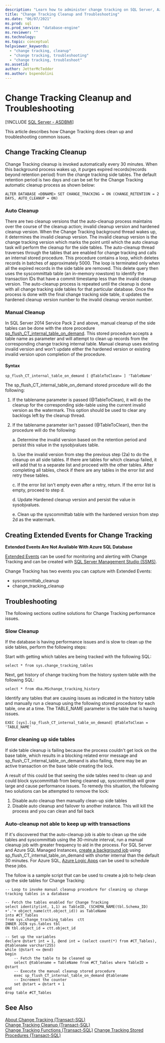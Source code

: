 ```yaml
---
description: "Learn how to administer change tracking on SQL Server, Azure SQL Managed Instance, and Azure SQL Database. "
title: "Change Tracking Cleanup and Troubleshooting"
ms.date: "06/07/2021"
ms.prod: sql
ms.prod_service: "database-engine"
ms.reviewer: ""
ms.technology: 
ms.topic: conceptual
helpviewer_keywords: 
  - "change tracking, cleanup"
  - "change tracking, troubleshooting"
  - "change tracking, troubleshoot"
ms.assetid: 
author: JetterMcTedder
ms.author: bspendolini
---
```

# Change Tracking Cleanup and Troubleshooting
[!INCLUDE [SQL Server - ASDBMI](../../includes/applies-to-version/sql-asdb-asdbmi.md)]

This article describes how Change Tracking does clean up and troubleshooting common issues.  
  
## Change Tracking Cleanup

Change Tracking cleanup is invoked automatically every 30 minutes. When this background process wakes up, it purges expired records(records beyond retention period) from the change tracking side tables. The default retention period is two days and can be set for the Change Tracking automatic cleanup process as shown below:
```
ALTER DATABASE <DBNAME> SET CHANGE_TRACKING = ON (CHANGE_RETENTION = 2 DAYS, AUTO_CLEANUP = ON)
```

### Auto Cleanup  

There are two cleanup versions that the auto-cleanup process maintains over the course of the cleanup action; invalid cleanup version and hardened cleanup version. When the Change Tracking background thread wakes up, it determines the invalid cleanup version. The invalid cleanup version is the change tracking version which marks the point until which the auto cleanup task will perform the cleanup for the side tables. The auto-cleanup thread traverses through the tables that are enabled for change tracking and calls an internal stored procedure. This procedure contains a loop, which deletes records in batches of approximately 5000. The loop is terminated only when all the expired records in the side table are removed. This delete query then uses the syscommittab table (an in-memory rowstore) to identify the transaction IDs that have a commit timestamp less than the invalid cleanup version. The auto-cleanup process is repeated until the cleanup is done with all change tracking side tables for that particular database. Once the process is done with the final change tracking side table, it updates the hardened cleanup version number to the invalid cleanup version number.
  
### Manual Cleanup

In SQL Server 2014 Service Pack 2 and above, manual cleanup of the side tables can be done with the store procedure [sp_flush_CT_internal_table_on_demand](../../relational-databases/system-stored-procedures/sys-sp-flush-ct-internal-table-on-demand-transact-sql.md). This stored procedure accepts a table name as parameter and will attempt to clean up records from the corresponding change tracking internal table. Manual cleanup uses existing invalid version and won't update either the hardened version or existing invalid version upon completion of the procedure.

#### Syntax
```
sp_flush_CT_internal_table_on_demand [ @TableToClean= ] 'TableName'
```

The sp_flush_CT_internal_table_on_demand stored procedure will do the following:

1. If the tablename parameter is passed (@TableToClean), it will do the cleanup for the corresponding side-table using the current invalid version as the watermark. This option should be used to clear any backlogs left by the cleanup thread.

2. If the tablename parameter isn't passed (@TableToClean), then the procedure will do the following:

    a. Determine the invalid version based on the retention period and persist this value in the sysobjvalues table.

    b. Use the invalid version from step the previous step (2a) to do the cleanup on all side tables. If there are tables for which cleanup failed, it will add that to a separate list and proceed with the other tables. After completing all tables, check if there are any tables in the error list and retry these tables.

    c. If the error list isn't empty even after a retry, return. If the error list is empty, proceed to step d.

    d. Update Hardened cleanup version and persist the value in sysobjvalues.

    e. Clean up the syscommittab table with the hardened version from step 2d as the watermark.

## Creating Extended Events for Change Tracking

**Extended Events Are Not Available With Azure SQL Database**

[Extended Events](https://learn.microsoft.com/sql/relational-databases/extended-events/extended-events) can be used for monitoring and alerting with Change Tracking and can be created with [SQL Server Management Studio (SSMS)](https://learn.microsoft.com/sql/relational-databases/extended-events/quick-start-extended-events-in-sql-server).

Change Tracking has two events you can capture with Extended Events:
- syscommittab_cleanup
- change_tracking_cleanup

## Troubleshooting

The following sections outline solutions for Change Tracking performance issues.

### Slow Cleanup

If the database is having performance issues and is slow to clean up the side tables, perform the following steps:

Start with getting which tables are being tracked with the following SQL:
```
select * from sys.change_tracking_tables
```

Next, get history of change tracking from the history system table with the following SQL:
```
select * from dba.MSchange_tracking_history
```

Identify any tables that are causing issues as indicated in the history table and manually run a cleanup using the following stored procedure for each table, one at a time. The TABLE_NAME parameter is the table that is having issues.
```
EXEC [sys].[sp_flush_CT_internal_table_on_demand] @TableToClean = 'TABLE_NAME'
```

### Error cleaning up side tables

If side table cleanup is failing because the process couldn't get lock on the base table, which results in a blocking related error message and sp_flush_CT_internal_table_on_demand is also failing, there may be an active transaction on the base table creating the lock.

A result of this could be that seeing the side tables need to clean up and could block syscommittab from being cleaned up, syscommittab will grow large and cause performance issues. To remedy this situation, the following two solutions can be attempted to remove the lock:
1. Disable auto cleanup then manually clean-up side tables
2. Disable auto cleanup and failover to another instance. This will kill the process and you can clean and fail back

### Auto-cleanup not able to keep up with transactions

If it's discovered that the auto-cleanup job is able to clean up the side tables and syscommittab using the 30-minute interval, run a manual cleanup job with greater frequency to aid in the process. For SQL Server and Azure SQL Managed Instances, [create a background job](https://learn.microsoft.com/sql/ssms/agent/create-a-job) using sp_flush_CT_internal_table_on_demand with shorter internal than the default 30 minutes. For Azure SQL, [Azure Logic Apps](https://learn.microsoft.com/azure/connectors/connectors-create-api-sqlazure) can be used to schedule these jobs.


The follow is a sample script that can be used to create a job to help clean up the side tables for Change Tracking:

```
-- Loop to invoke manual cleanup procedure for cleaning up change tracking tables in a database

-- Fetch the tables enabled for Change Tracking
select identity(int, 1,1) as TableID, (SCHEMA_NAME(tbl.Schema_ID) +'.'+ object_name(ctt.object_id)) as TableName
into #CT_Tables
from sys.change_tracking_tables  ctt
INNER JOIN sys.tables tbl
ON tbl.object_id = ctt.object_id

-- Set up the variables
declare @start int = 1, @end int = (select count(*) from #CT_Tables), @tablename varchar(255)
while (@start <= @end)
begin	
	-- Fetch the table to be cleaned up
	select @tablename = TableName from #CT_Tables where TableID = @start
	-- Execute the manual cleanup stored procedure
	exec sp_flush_CT_internal_table_on_demand @tablename 
	-- Increment the counter
	set @start = @start + 1
end
drop table #CT_Tables
```

## See Also
 [About Change Tracking &#40;Transact-SQL&#41;](../../relational-databases/track-changes/about-change-tracking-sql-server.md)  
 [Change Tracking Cleanup &#40;Transact-SQL&#41;](../../relational-databases/track-changes/cleanup-and-troubleshooting-change-tracking-sql-server.md)  
 [Change Tracking Functions &#40;Transact-SQL&#41;](../../relational-databases/system-functions/change-tracking-functions-transact-sql.md)
 [Change Tracking Stored Procedures &#40;Transact-SQL&#41;](../../relational-databases/system-stored-procedures/change-tracking-stored-procedures-transact-sql.md)  
